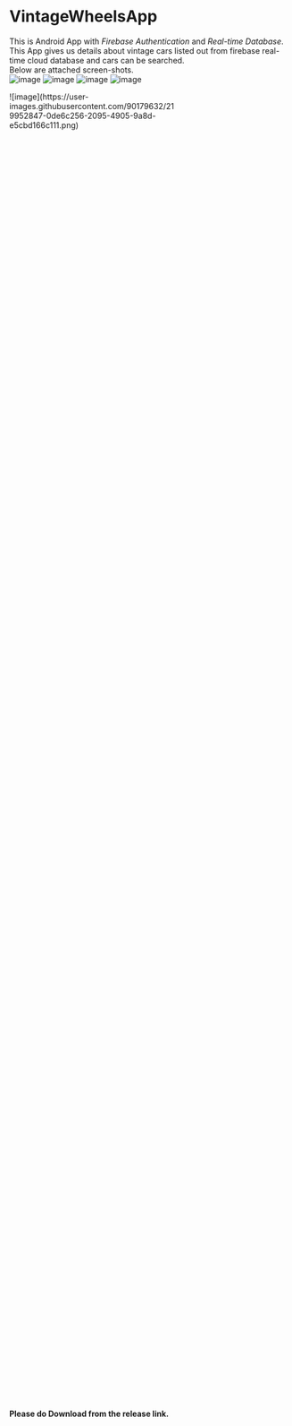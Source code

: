 # VintageWheelsApp
This is Android App with *Firebase Authentication* and *Real-time Database*.</br>
This App gives us details about vintage cars listed out from firebase real-time cloud database and cars can be searched.</br>
Below are attached screen-shots.</br>
![image](https://user-images.githubusercontent.com/90179632/219952847-0de6c256-2095-4905-9a8d-e5cbd166c111.png)
![image](https://user-images.githubusercontent.com/90179632/219952853-0096691b-a403-4629-a769-093d9cf2c543.png)
![image](https://user-images.githubusercontent.com/90179632/219952867-73713af9-3e10-4c5e-b74b-2fc8987c983f.png)
![image](https://user-images.githubusercontent.com/90179632/219952872-a08478db-ffee-4106-85d2-b8415134d3af.png)

<div style="width: 60%; height: 60%">![image](https://user-images.githubusercontent.com/90179632/219952847-0de6c256-2095-4905-9a8d-e5cbd166c111.png)</div>

**Please do Download from the release link.**
